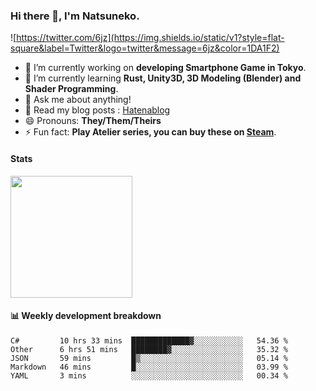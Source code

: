 ### Hi there 👋, I'm Natsuneko.

![https://twitter.com/6jz](https://img.shields.io/static/v1?style=flat-square&label=Twitter&logo=twitter&message=6jz&color=1DA1F2)

<!--
**mika-f/mika-f** is a ✨ _special_ ✨ repository because its `README.md` (this file) appears on your GitHub profile.

Here are some ideas to get you started:

- 🔭 I’m currently working on ...
- 🌱 I’m currently learning ...
- 👯 I’m looking to collaborate on ...
- 🤔 I’m looking for help with ...
- 💬 Ask me about ...
- 📫 How to reach me: ...
- 😄 Pronouns: ...
- ⚡ Fun fact: ...
-->

- 🔭 I’m currently working on **developing Smartphone Game in Tokyo**.
- 🌱 I’m currently learning **Rust, Unity3D, 3D Modeling (Blender) and Shader Programming**.
- 💬 Ask me about anything!
- 📝 Read my blog posts : [Hatenablog](https://mikazuki.hatenablog.jp/)
- 😄 Pronouns: **They/Them/Theirs**
- ⚡ Fun fact: **Play Atelier series, you can buy these on [Steam](https://store.steampowered.com/developer/KOEITECMO)**.

#### Stats

<img src="https://github-readme-stats.vercel.app/api?username=mika-f" height="195" />


#### 📊 Weekly development breakdown

<!--START_SECTION:waka-->
```text
C#         10 hrs 33 mins  █████████████▓░░░░░░░░░░░   54.36 % 
Other      6 hrs 51 mins   ████████▓░░░░░░░░░░░░░░░░   35.32 % 
JSON       59 mins         █▒░░░░░░░░░░░░░░░░░░░░░░░   05.14 % 
Markdown   46 mins         █░░░░░░░░░░░░░░░░░░░░░░░░   03.99 % 
YAML       3 mins          ░░░░░░░░░░░░░░░░░░░░░░░░░   00.34 % 
```
<!--END_SECTION:waka-->
